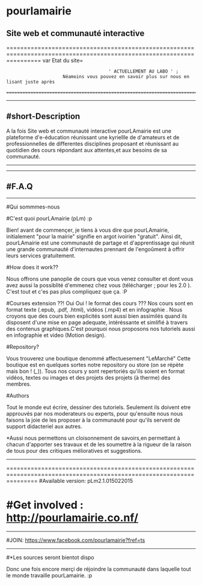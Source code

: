 # pourlamairie
Site web et communauté interactive
---------------------------------------------------------------------------------------------------------------------

======================================================================================================================
                                           var Etat du site=                                                           
                                                                                                                    
                                          ' ACTUELLEMENT AU LABO ' ;                                                                                                                                                                  
                         Néamoins vous pouvez en savoir plus sur nous en lisant juste après                              
                                                                                                                    ======================================================================================================================


****************************************************************************
#short-Description
--------------------
A la fois Site web et communauté interactive
pourLAmairie est une plateforme d'e-éducation
réunissant une kyriellle de d'amateurs
et de professionnelles de differentes disciplines
proposant et réunissant au quotidien des cours
répondant aux attentes,et aux besoins de sa communauté.
***************************************************************************

---------------------------------------------------------------------------
#F.A.Q
---------------------------------------------------------------------------
***************************************************************************
#Qui sommmes-nous                                                       

#C'est quoi pourLAmairie (pLm) :p

Bien! avant de commençer, je tiens à vous dire que pourLAmairie, initialement "pour la mairie" signifie en argot ivoirien "gratuit".
Ainsi dit, pourLAmairie est une communauté de partage et d'apprentissage qui réunit une grande communauté
d'internautes prennant de l'engoûment à offrir leurs services gratuitement.

#How does it work?? 

Nous offrons une panoplie de cours que vous venez consulter et dont vous avez aussi la possiblité d'emmenez chez vous 
(télécharger ; pour les 2.0 ). C'est tout  et c'es pas plus compliquez que ça. :P

#Courses extension ??!
Oui Oui ! le format des cours ???
Nos cours sont en format texte (.epub, .pdf, .html), vidéos (.mp4)  et en infographie .
Nous croyons que des cours bien explicités sont aussi bien assimilés quand ils disposent d'une mise en page adequate, intéréssante et simlifié à travers des contenus graphiques.C'est pourquoi nous proposons nos tutoriels aussi en infographie et video (Motion design).

#Repository?

Vous trouverez une boutique denommé affectuesement "LeMarché"
Cette boutique est en quelques sortes notre repository ou store (on se répète mais bon ! (*_*)).
Tous nos cours y sont repertoriés qu'ils soient en format vidéos, textes ou images et des projets des projets (à therme) des membres.

#Authors

Tout le monde eut écrire, dessiner des tutoriels.
Seulement ils doivent  etre approuvés par nos moderateurs ou experts, pour qu'ensuite nous nous 
faisons la joie de les proposer à la communauté pour qu'ils servent de support didacteriel aux autres.

*Aussi nous permettons un cloisonnement de savoirs,en permettant à chacun d'apporter ses travaux et de les soumettre à la rigueur de la raison de tous pour des critiques mélioratives et suggestions.

----------------------------------------------------------------------------------------------------------------------

=====================================================================================================================
#Available version: pLm2.1.015022015

#Get involved     : http://pourlamairie.co.nf/
=====================================================================================================================

*********************************************************************************************************************
#JOIN: https://www.facebook.com/pourlamairie?fref=ts
*********************************************************************************************************************


#*Les sources seront bientot dispo


Donc une fois encore merçi de réjoindre la communauté dans laquelle tout le monde travaille pourLamairie. :p


